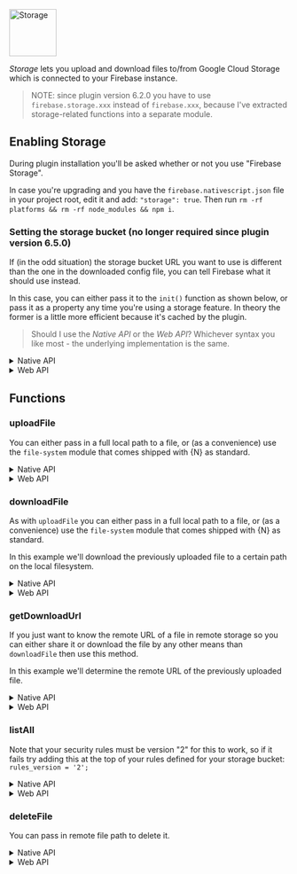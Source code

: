 <img src="https://raw.githubusercontent.com/EddyVerbruggen/nativescript-plugin-firebase/master/docs/images/features/storage.png" height="85px" alt="Storage"/>

_Storage_ lets you upload and download files to/from Google Cloud Storage which is connected to your Firebase instance.

> NOTE: since plugin version 6.2.0 you have to use `firebase.storage.xxx` instead of `firebase.xxx`, because I've extracted storage-related functions into a separate module.

## Enabling Storage
During plugin installation you'll be asked whether or not you use "Firebase Storage".

In case you're upgrading and you have the `firebase.nativescript.json` file in your project root, edit it and add: `"storage": true`.
Then run `rm -rf platforms && rm -rf node_modules && npm i`.

### Setting the storage bucket (no longer required since plugin version 6.5.0)
If (in the odd situation) the storage bucket URL you want to use is different than the one in the downloaded config file,
you can tell Firebase what it should use instead.

In this case, you can either pass it to the `init()` function as shown below,
or pass it as a property any time you're using a storage feature.
In theory the former is a little more efficient because it's cached by the plugin.

> Should I use the *Native API* or the *Web API*? Whichever syntax you like most - the underlying implementation is the same.
 
<details>
 <summary>Native API</summary>

```js
  firebase.init({
    storageBucket: 'gs://n-plugin-test.appspot.com'
    // any other options
  });
```
</details>

<details>
 <summary>Web API</summary>

```js
  firebaseWebApi.initializeApp({
    storageBucket: 'gs://n-plugin-test.appspot.com'
  });
```
</details>

## Functions

### uploadFile
You can either pass in a full local path to a file, or (as a convenience) use the `file-system` module that comes shipped with {N} as standard.

<details>
 <summary>Native API</summary>

```js
  // init the file-system module
  var fs = require("tns-core-modules/file-system");

  // grab a reference to the app folder
  var appPath = fs.knownFolders.currentApp().path;

  // determine the path to a file in the app/res folder
  var logoPath = appPath + "/res/telerik-logo.png";

  var metadata = {
    contentType: "demo/test",
    contentLanguage: "fr",
    customMetadata: {
      "foo": "bar",
       "foo2": "bar2"
    }
  };

  // now upload the file with either of the options below:
  firebase.storage.uploadFile({
    // optional, can be omitted since 6.5.0, and also be passed during init() as 'storageBucket' param so we can cache it (find it in the Firebase console)
    bucket: 'gs://n-plugin-test.appspot.com',
    // the full path of the file in your Firebase storage (folders will be created)
    remoteFullPath: 'uploads/images/telerik-logo-uploaded.png',
    // option 1: a file-system module File object
    localFile: fs.File.fromPath(logoPath),
    // option 2: a full file path (ignored if 'localFile' is set)
    localFullPath: logoPath,
    // get notified of file upload progress
    onProgress: function(status) {
      console.log("Uploaded fraction: " + status.fractionCompleted);
      console.log("Percentage complete: " + status.percentageCompleted);
    },
    metadata
  }).then(
      function (uploadedFile) {
        console.log("File uploaded: " + JSON.stringify(uploadedFile));
      },
      function (error) {
        console.log("File upload error: " + error);
      }
  );
```
</details>

<details>
 <summary>Web API</summary>

#### TypeScript

```typescript
  import * as fs from "tns-core-modules/file-system";

  // let's first create a File object using the tns file module
  const appPath = fs.knownFolders.currentApp().path;
  const logoPath = appPath + "/images/telerik-logo.png";

  const storageRef = firebaseWebApi.storage().ref();
  const childRef = storageRef.child("uploads/images/telerik-logo-uploaded.png");

  const metadata = {
    contentType: "demo/test",
    contentLanguage: "fr",
    customMetadata: {
      "foo": "bar",
       "foo2": "bar2"
    }
  };
  childRef.put(fs.File.fromPath(logoPath), metadata).then(
      uploadedFile => console.log("Uploaded! " + JSON.stringify(uploadedFile)),
      error => console.log("firebase.doWebUploadFile error: " + error)
  );
```
</details>

### downloadFile
As with `uploadFile` you can either pass in a full local path to a file, or (as a convenience) use the `file-system` module that comes shipped with {N} as standard.

In this example we'll download the previously uploaded file to a certain path on the local filesystem.

<details>
 <summary>Native API</summary>

```js
  // init the file-system module
  var fs = require("tns-core-modules/file-system");

  // let's first determine where we'll create the file using the 'file-system' module
  var documents = fs.knownFolders.documents();
  var logoPath = documents.path + "/telerik-logo-downloaded.png";

  // this will create or overwrite a local file in the app's documents folder
  var localLogoFile = documents.getFile("telerik-logo-downloaded.png");

  // now download the file with either of the options below:
  firebase.storage.downloadFile({
    // optional, can also be passed during init() as 'storageBucket' param so we can cache it
    bucket: 'gs://n-plugin-test.appspot.com',
    // the full path of an existing file in your Firebase storage
    remoteFullPath: 'uploads/images/telerik-logo-uploaded.png',
    // option 1: a file-system module File object
    localFile: fs.File.fromPath(logoPath),
    // option 2: a full file path (ignored if 'localFile' is set)
    localFullPath: logoPath
  }).then(
      function (uploadedFile) {
        console.log("File downloaded to the requested location");
      },
      function (error) {
        console.log("File download error: " + error);
      }
  );
```
</details>

<details>
 <summary>Web API</summary>

#### TypeScript

```typescript
  import * as fs from "tns-core-modules/file-system";

  const storageRef = firebaseWebApi.storage().ref();
  const childRef = storageRef.child("uploads/images/telerik-logo-uploaded.png");

  // let's first determine where we'll create the file using the 'file-system' module
  const documents = fs.knownFolders.documents();
  const logoPath = documents.path + "/telerik-logo-downloaded.png";

  childRef.download(logoPath)
      .then(() => console.log("The file has been downloaded"))
      .catch(error => console.log("Download error: " + error));
```
</details>

### getDownloadUrl
If you just want to know the remote URL of a file in remote storage so you can either share it or download the file by any other means than `downloadFile` then use this method.

In this example we'll determine the remote URL of the previously uploaded file.

<details>
 <summary>Native API</summary>

```js
  firebase.storage.getDownloadUrl({
    // optional, can also be passed during init() as 'storageBucket' param so we can cache it
    bucket: 'gs://n-plugin-test.appspot.com',
    // the full path of an existing file in your Firebase storage
    remoteFullPath: 'uploads/images/telerik-logo-uploaded.png'
  }).then(
      function (url) {
        console.log("Remote URL: " + url);
      },
      function (error) {
        console.log("Error: " + error);
      }
  );
```
</details>

<details>
 <summary>Web API</summary>

#### TypeScript

```typescript
  const storageRef = firebaseWebApi.storage().ref();
  const childRef = storageRef.child("uploads/images/telerik-logo-uploaded.png");

  childRef.getDownloadURL()
      .then(theUrl => console.log("Download url: " + theUrl))
      .catch(error => console.log("Download error: " + error));
```
</details>

### listAll
Note that your security rules must be version "2" for this to work,
so if it fails try adding this at the top of your rules defined for your storage bucket: `rules_version = '2';`

<details>
 <summary>Native API</summary>

```js
  firebase.storage.listAll({
    // optional, can also be passed during init() as 'storageBucket' param so we can cache it
    bucket: 'gs://n-plugin-test.appspot.com',
    // the full path of an existing file in your Firebase storage
    remoteFullPath: 'uploads/images'
  }).then(
      function (result) {
          console.log(JSON.stringify(result));
          // see the Web API example below for an advanced example
      },
      function (error) {
          console.log(error);
      }
  );
```
</details>

<details>
 <summary>Web API</summary>

#### TypeScript

```typescript
firebaseWebApi.storage().ref()
    .child("uploads/images")
    .listAll()
    .then(result => {
      console.log(JSON.stringify(result));

      // dump all items
      result.items.forEach(item => {
        item.listAll()
            .then(result2 => console.log(`Inner result for ITEM ${item.name}: ${JSON.stringify(result2)}`))
            .catch(err => console.log(err))
      });

      // dump all prefixes
      result.prefixes.forEach(prefix => {
        prefix.listAll()
            .then(result2 => console.log(`Inner result for PREFIX ${prefix.name}: ${JSON.stringify(result2)}`))
            .catch(err => console.log(err))
      })
    })
    .catch(err => console.log(err));
```
</details>

### deleteFile
You can pass in remote file path to delete it.

<details>
 <summary>Native API</summary>

```js
  firebase.storage.deleteFile({
    // optional, can also be passed during init() as 'storageBucket' param so we can cache it
    bucket: 'gs://n-plugin-test.appspot.com',
    // the full path of an existing file in your Firebase storage
    remoteFullPath: 'uploads/images/telerik-logo-uploaded.png'
  }).then(
      function () {
        console.log("File deleted.");
      },
      function (error) {
        console.log("File deletion Error: " + error);
      }
  );
```
</details>

<details>
 <summary>Web API</summary>

#### TypeScript

```typescript
  firebaseWebApi.storage().ref()
      .child("uploads/images/telerik-logo-uploaded.png")
      .delete()
      .then(() => console.log("Deleted file"))
      .catch(error => console.log("Error deleting file: " + error));
```
</details>
